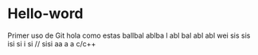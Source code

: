 # Hello-word
Primer uso de Git
hola como estas
ballbal
ablba
l
abl
bal
abl
abl
wei sis
sis
isi
si
i
si
 // sisi
 aa
 a
 a
 c/c++
